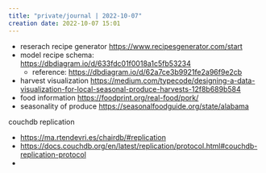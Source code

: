 ```yaml
---
title: "private/journal | 2022-10-07"
creation date: 2022-10-07 15:01
---
```


- reserach recipe generator https://www.recipesgenerator.com/start
- model recipe schema: https://dbdiagram.io/d/633fdc01f0018a1c5fb53234
	- reference: https://dbdiagram.io/d/62a7ce3b9921fe2a96f9e2cb
- harvest visualization https://medium.com/typecode/designing-a-data-visualization-for-local-seasonal-produce-harvests-12f8b689b584
- food information https://foodprint.org/real-food/pork/
- seasonality of produce https://seasonalfoodguide.org/state/alabama

couchdb replication
- https://ma.rtendevri.es/chairdb/#replication
- https://docs.couchdb.org/en/latest/replication/protocol.html#couchdb-replication-protocol
- 